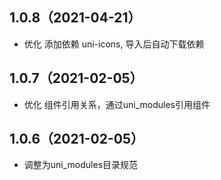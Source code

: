 ## 1.0.8（2021-04-21）
- 优化 添加依赖 uni-icons, 导入后自动下载依赖
## 1.0.7（2021-02-05）
- 优化 组件引用关系，通过uni_modules引用组件

## 1.0.6（2021-02-05）
- 调整为uni_modules目录规范
